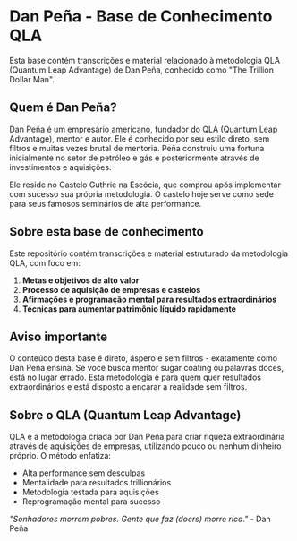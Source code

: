 # Dan Peña - Base de Conhecimento QLA

Esta base contém transcrições e material relacionado à metodologia QLA (Quantum Leap Advantage) de Dan Peña, conhecido como \"The Trillion Dollar Man\".

## Quem é Dan Peña?

Dan Peña é um empresário americano, fundador do QLA (Quantum Leap Advantage), mentor e autor. Ele é conhecido por seu estilo direto, sem filtros e muitas vezes brutal de mentoria. Peña construiu uma fortuna inicialmente no setor de petróleo e gás e posteriormente através de investimentos e aquisições.

Ele reside no Castelo Guthrie na Escócia, que comprou após implementar com sucesso sua própria metodologia. O castelo hoje serve como sede para seus famosos seminários de alta performance.

## Sobre esta base de conhecimento

Este repositório contém transcrições e material estruturado da metodologia QLA, com foco em:

1. **Metas e objetivos de alto valor**
2. **Processo de aquisição de empresas e castelos**
3. **Afirmações e programação mental para resultados extraordinários**
4. **Técnicas para aumentar patrimônio líquido rapidamente**

## Aviso importante

O conteúdo desta base é direto, áspero e sem filtros - exatamente como Dan Peña ensina. Se você busca mentor sugar coating ou palavras doces, está no lugar errado. Esta metodologia é para quem quer resultados extraordinários e está disposto a encarar a realidade sem filtros.

## Sobre o QLA (Quantum Leap Advantage)

QLA é a metodologia criada por Dan Peña para criar riqueza extraordinária através de aquisições de empresas, utilizando pouco ou nenhum dinheiro próprio. O método enfatiza:

- Alta performance sem desculpas
- Mentalidade para resultados trillionários
- Metodologia testada para aquisições
- Reprogramação mental para sucesso

_\"Sonhadores morrem pobres. Gente que faz (doers) morre rica.\"_ - Dan Peña
